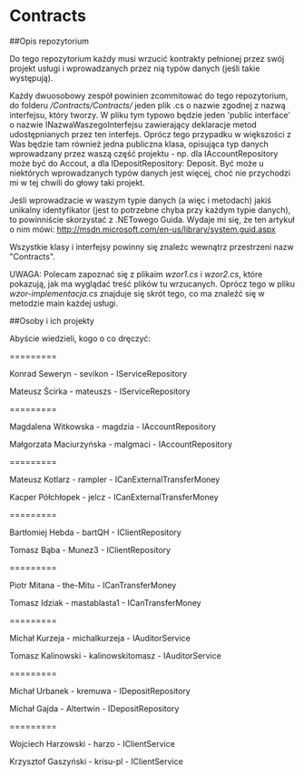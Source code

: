 Contracts
=========

##Opis repozytorium

Do tego repozytorium każdy musi wrzucić kontrakty pełnionej przez swój projekt usługi i wprowadzanych przez nią typów danych (jeśli takie występują).

Każdy dwuosobowy zespół powinien zcommitować do tego repozytorium, do folderu */Contracts/Contracts/* jeden plik .cs o nazwie zgodnej z nazwą interfejsu, który tworzy. W pliku tym typowo będzie jeden 'public interface' o nazwie INazwaWaszegoInterfejsu zawierający deklaracje metod udostępnianych przez ten interfejs. Oprócz tego przypadku w większości z Was będzie tam również jedna publiczna klasa, opisująca typ danych wprowadzany przez waszą część projektu - np. dla IAccountRepository może być do Accout, a dla IDepositRepository: Deposit. Być może u niektórych wprowadzanych typów danych jest więcej, choć nie przychodzi mi w tej chwili do głowy taki projekt.

Jeśli wprowadzacie w waszym typie danych (a więc i metodach) jakiś unikalny identyfikator (jest to potrzebne chyba przy każdym typie danych), to powinniście skorzystać z .NETowego Guida.
Wydaje mi się, że ten artykuł o nim mówi: http://msdn.microsoft.com/en-us/library/system.guid.aspx

Wszystkie klasy i interfejsy powinny się znaleźc wewnątrz przestrzeni nazw "Contracts".

UWAGA: Polecam zapoznać się z plikaim *wzor1.cs* i *wzor2.cs*, które pokazują, jak ma wyglądać treść plików tu wrzucanych. Oprócz tego w pliku *wzor-implementacja.cs* znajduje się skrót tego, co ma znaleźć się w metodzie main każdej usługi.

##Osoby i ich projekty

Abyście wiedzieli, kogo o co dręczyć:

=========

Konrad Seweryn - sevikon - IServiceRepository

Mateusz Ścirka - mateuszs - IServiceRepository

=========

Magdalena Witkowska - magdzia - IAccountRepository

Małgorzata Maciurzyńska - malgmaci - IAccountRepository

=========

Mateusz Kotlarz - rampler - ICanExternalTransferMoney

Kacper Półchłopek - jelcz - ICanExternalTransferMoney

=========

Bartłomiej Hebda - bartQH - IClientRepository

Tomasz Bąba - Munez3 - IClientRepository

=========

Piotr Mitana - the-Mitu - ICanTransferMoney

Tomasz Idziak - mastablasta1 - ICanTransferMoney

=========

Michał Kurzeja - michalkurzeja - IAuditorService

Tomasz Kalinowski - kalinowskitomasz - IAuditorService

=========

Michał Urbanek - kremuwa - IDepositRepository

Michał Gajda - Altertwin - IDepositRepository

=========

Wojciech Harzowski - harzo - IClientService

Krzysztof Gaszyński - krisu-pl - IClientService
